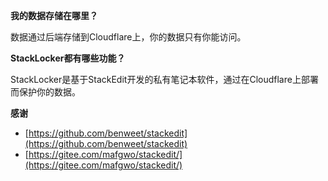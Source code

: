 **我的数据存储在哪里？**

数据通过后端存储到Cloudflare上，你的数据只有你能访问。

**StackLocker都有哪些功能？**

StackLocker是基于StackEdit开发的私有笔记本软件，通过在Cloudflare上部署而保护你的数据。

**感谢**

* [https://github.com/benweet/stackedit](https://github.com/benweet/stackedit)
* [https://gitee.com/mafgwo/stackedit/](https://gitee.com/mafgwo/stackedit/)